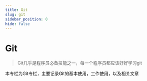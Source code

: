 ```yaml
---
title: Git
slug: git
sidebar_position: 0
hide: false
---
```



# Git

> Git几乎是程序员必备技能之一，每一个程序员都应该好好学习git

本专栏为Git专栏，主要记录Git的基本使用，工作使用，以及相关文章

